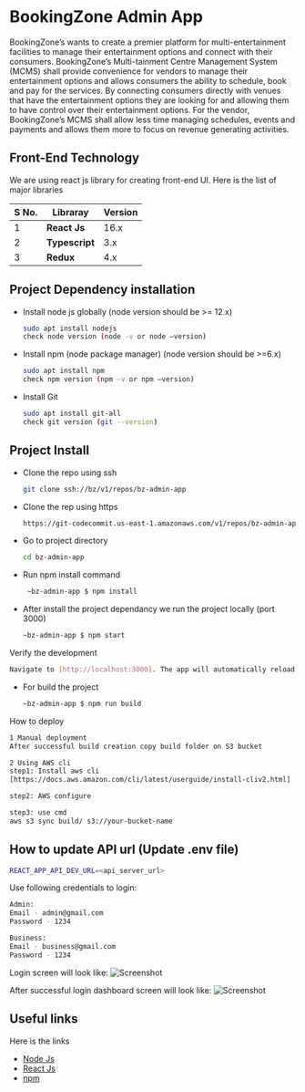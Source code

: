 # BookingZone Admin App
BookingZone’s wants to create a premier platform for multi-entertainment facilities to manage their entertainment options and connect with their consumers.  BookingZone’s Multi-tainment Centre Management System (MCMS) shall provide convenience for vendors to manage their entertainment options and allows consumers the ability to schedule, book and pay for the services.  By connecting consumers directly with venues that have the entertainment options they are looking for and allowing them to have control over their entertainment options.  For the vendor, BookingZone’s MCMS shall allow less time managing schedules, events and payments and allows them more to focus on revenue generating activities.

## Front-End Technology
We are using react js library for creating front-end UI. Here is the list of major libraries

| S No. | Libraray | Version |
| ------ | ------ | ------ | 
| 1 | **React Js** | 16.x | 
| 2 | **Typescript** | 3.x |  
| 3 | **Redux** | 4.x |

## Project Dependency installation
- Install node js globally (node version should be >= 12.x)
  ```sh
  sudo apt install nodejs
  check node version (node -v or node –version)
  ```
- Install npm (node package manager) (node version should be >=6.x)
  ```sh
  sudo apt install npm
  check npm version (npm -v or npm –version)
  ```
- Install Git
  ```sh
  sudo apt install git-all
  check git version (git --version)
  ```
## Project Install
- Clone the repo using ssh
  ```sh
  git clone ssh://bz/v1/repos/bz-admin-app
  ```
- Clone the rep using https
  ```sh
  https://git-codecommit.us-east-1.amazonaws.com/v1/repos/bz-admin-app
   ```
- Go to project directory 
  ```sh
  cd bz-admin-app
  ```
- Run npm install command
  ```sh
   ~bz-admin-app $ npm install
   ```
- After install the project dependancy we run the project locally (port 3000)
  ```sh
  ~bz-admin-app $ npm start
   ```
Verify the development 
```sh
Navigate to [http://localhost:3000]. The app will automatically reload if you change any of the source files.
```
- For build the project
  ```sh
  ~bz-admin-app $ npm run build
  ```
How to deploy
```sh
1 Manual deployment
After successful build creation copy build folder on S3 bucket

2 Using AWS cli
step1: Install aws cli
[https://docs.aws.amazon.com/cli/latest/userguide/install-cliv2.html]

step2: AWS configure

step3: use cmd
aws s3 sync build/ s3://your-bucket-name
```

## How to update API url (Update .env file)
```sh
REACT_APP_API_DEV_URL=<api_server_url>
```

Use following credentials to login:
```sh
Admin:
Email - admin@gmail.com
Password - 1234

Business:
Email - business@gmail.com
Password - 1234
```

Login screen will look like:
![Screenshot](https://bookingzone-bucket.s3.ap-south-1.amazonaws.com/git_images/login.png)

After successful login dashboard screen will look like:
![Screenshot](https://bookingzone-bucket.s3.ap-south-1.amazonaws.com/git_images/successfullogin.png)

## Useful links
Here is the links
- [Node Js](https://nodejs.org/en/)
- [React Js](https://reactjs.org/)
- [npm](https://www.npmjs.com/)
